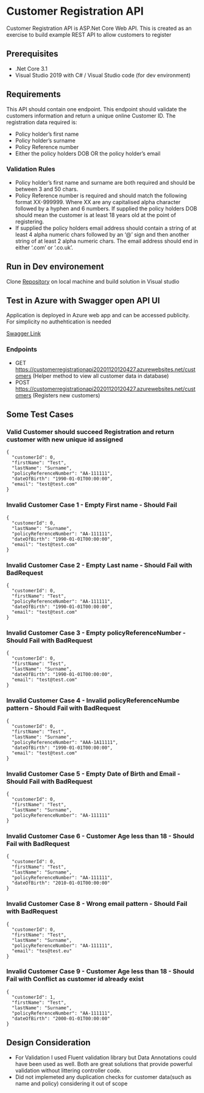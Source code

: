 # Customer Registration API

Customer Registration API is ASP.Net Core Web API. This is created as an exercise to build example  REST API to allow customers to register 

## Prerequisites

* .Net Core 3.1
* Visual Studio 2019 with C# / Visual Studio code (for dev environment)

## Requirements

This API should contain one endpoint. This endpoint should validate the customers information and return a unique online Customer ID. The registration data required is:
* Policy holder’s first name
* Policy holder’s surname
* Policy Reference number
* Either the policy holders DOB OR the policy holder’s email

### Validation Rules
* Policy holder’s first name and surname are both required and should be between 3 and 50 chars.
* Policy Reference number is required and should match the following format XX-999999. Where XX are any capitalised alpha character followed by a hyphen and 6 numbers. If supplied the policy holders DOB should mean the customer is at least 18 years old at the point of registering.
* If supplied the policy holders email address should contain a string of at least 4 alpha numeric chars followed by an ‘@’ sign and then another string of at least 2 alpha numeric
chars. The email address should end in either ‘.com’ or ‘.co.uk’.

## Run in Dev environement

Clone [Repository](https://github.com/keshaavg/customer-registration-api.git) on local machine and build solution in Visual studio

## Test in Azure with Swagger open API UI

Application is deployed in Azure web app and can be accessed publicity. For simplicity no authehtication is needed

[Swagger Link](https://customerregistrationapi20201120120427.azurewebsites.net/swagger/index.html)

### Endpoints

* GET https://customerregistrationapi20201120120427.azurewebsites.net/customers  (Helper method to view all customer data in database) 
* POST https://customerregistrationapi20201120120427.azurewebsites.net/customers (Registers new customers)

## Some Test Cases

### Valid Customer should succeed Registration and return customer with new unique id assigned

```
{
  "customerId": 0,
  "firstName": "Test",
  "lastName": "Surname",
  "policyReferenceNumber": "AA-111111",
  "dateOfBirth": "1990-01-01T00:00:00",
  "email": "test@test.com"
}
```

### Invalid Customer Case 1 - Empty First name - Should Fail 

```
{
  "customerId": 0,
  "lastName": "Surname",
  "policyReferenceNumber": "AA-111111",
  "dateOfBirth": "1990-01-01T00:00:00",
  "email": "test@test.com"
}
```

### Invalid Customer Case 2 - Empty Last name - Should Fail with BadRequest

```
{
  "customerId": 0,
  "firstName": "Test",
  "policyReferenceNumber": "AA-111111",
  "dateOfBirth": "1990-01-01T00:00:00",
  "email": "test@test.com"
}
```

### Invalid Customer Case 3 - Empty policyReferenceNumber - Should Fail with BadRequest

```
{
  "customerId": 0,
  "firstName": "Test",
  "lastName": "Surname",
  "dateOfBirth": "1990-01-01T00:00:00",
  "email": "test@test.com"
}
```

### Invalid Customer Case 4 - Invalid policyReferenceNumbe pattern - Should Fail with BadRequest

```
{
  "customerId": 0,
  "firstName": "Test",
  "lastName": "Surname",
  "policyReferenceNumber": "AAA-1A11111",
  "dateOfBirth": "1990-01-01T00:00:00",
  "email": "test@test.com"
}
```

### Invalid Customer Case 5 - Empty Date of Birth and Email - Should Fail with BadRequest

```
{
  "customerId": 0,
  "firstName": "Test",
  "lastName": "Surname",
  "policyReferenceNumber": "AA-111111"
}
```

### Invalid Customer Case 6 - Customer Age less than 18 - Should Fail with BadRequest

```
{
  "customerId": 0,
  "firstName": "Test",
  "lastName": "Surname",
  "policyReferenceNumber": "AA-111111",
  "dateOfBirth": "2010-01-01T00:00:00"
}
```

### Invalid Customer Case 8 - Wrong email pattern - Should Fail with BadRequest

```
{
  "customerId": 0,
  "firstName": "Test",
  "lastName": "Surname",
  "policyReferenceNumber": "AA-111111",
  "email": "tes@test.eu"
}
```

### Invalid Customer Case 9 - Customer Age less than 18 - Should Fail with Conflict as customer id already exist

```
{
  "customerId": 1,
  "firstName": "Test",
  "lastName": "Surname",
  "policyReferenceNumber": "AA-111111",
  "dateOfBirth": "2000-01-01T00:00:00"
}
```

## Design Consideration

* For Validation I used Fluent validation library but Data Annotations could have been used as well. Both are great solutions that provide powerful validation without littering controller code. 
* Did not implemeted any duplication checks for customer data(such as name and policy) considering it out of scope